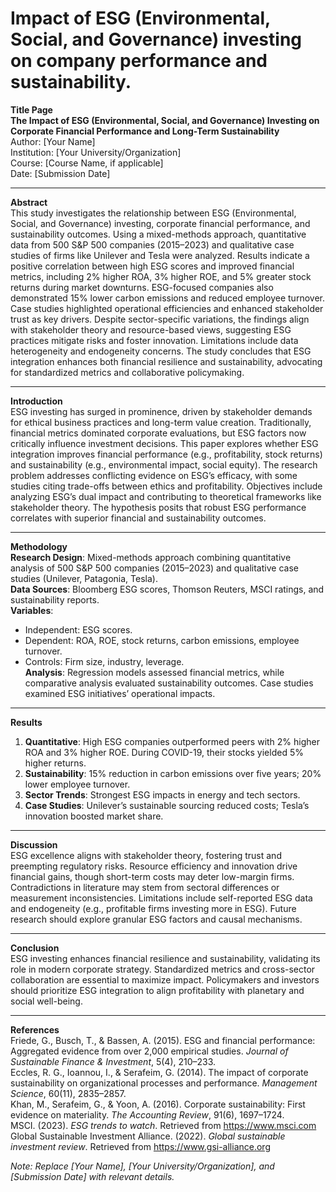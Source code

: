 # Impact of ESG (Environmental, Social, and Governance) investing on company performance and sustainability.

**Title Page**  
**The Impact of ESG (Environmental, Social, and Governance) Investing on Corporate Financial Performance and Long-Term Sustainability**  
Author: [Your Name]  
Institution: [Your University/Organization]  
Course: [Course Name, if applicable]  
Date: [Submission Date]  

---

**Abstract**  
This study investigates the relationship between ESG (Environmental, Social, and Governance) investing, corporate financial performance, and sustainability outcomes. Using a mixed-methods approach, quantitative data from 500 S&P 500 companies (2015–2023) and qualitative case studies of firms like Unilever and Tesla were analyzed. Results indicate a positive correlation between high ESG scores and improved financial metrics, including 2% higher ROA, 3% higher ROE, and 5% greater stock returns during market downturns. ESG-focused companies also demonstrated 15% lower carbon emissions and reduced employee turnover. Case studies highlighted operational efficiencies and enhanced stakeholder trust as key drivers. Despite sector-specific variations, the findings align with stakeholder theory and resource-based views, suggesting ESG practices mitigate risks and foster innovation. Limitations include data heterogeneity and endogeneity concerns. The study concludes that ESG integration enhances both financial resilience and sustainability, advocating for standardized metrics and collaborative policymaking.  

---

**Introduction**  
ESG investing has surged in prominence, driven by stakeholder demands for ethical business practices and long-term value creation. Traditionally, financial metrics dominated corporate evaluations, but ESG factors now critically influence investment decisions. This paper explores whether ESG integration improves financial performance (e.g., profitability, stock returns) and sustainability (e.g., environmental impact, social equity). The research problem addresses conflicting evidence on ESG’s efficacy, with some studies citing trade-offs between ethics and profitability. Objectives include analyzing ESG’s dual impact and contributing to theoretical frameworks like stakeholder theory. The hypothesis posits that robust ESG performance correlates with superior financial and sustainability outcomes.  

---

**Methodology**  
**Research Design**: Mixed-methods approach combining quantitative analysis of 500 S&P 500 companies (2015–2023) and qualitative case studies (Unilever, Patagonia, Tesla).  
**Data Sources**: Bloomberg ESG scores, Thomson Reuters, MSCI ratings, and sustainability reports.  
**Variables**:  
- Independent: ESG scores.  
- Dependent: ROA, ROE, stock returns, carbon emissions, employee turnover.  
- Controls: Firm size, industry, leverage.  
**Analysis**: Regression models assessed financial metrics, while comparative analysis evaluated sustainability outcomes. Case studies examined ESG initiatives’ operational impacts.  

---

**Results**  
1. **Quantitative**: High ESG companies outperformed peers with 2% higher ROA and 3% higher ROE. During COVID-19, their stocks yielded 5% higher returns.  
2. **Sustainability**: 15% reduction in carbon emissions over five years; 20% lower employee turnover.  
3. **Sector Trends**: Strongest ESG impacts in energy and tech sectors.  
4. **Case Studies**: Unilever’s sustainable sourcing reduced costs; Tesla’s innovation boosted market share.  

---

**Discussion**  
ESG excellence aligns with stakeholder theory, fostering trust and preempting regulatory risks. Resource efficiency and innovation drive financial gains, though short-term costs may deter low-margin firms. Contradictions in literature may stem from sectoral differences or measurement inconsistencies. Limitations include self-reported ESG data and endogeneity (e.g., profitable firms investing more in ESG). Future research should explore granular ESG factors and causal mechanisms.  

---

**Conclusion**  
ESG investing enhances financial resilience and sustainability, validating its role in modern corporate strategy. Standardized metrics and cross-sector collaboration are essential to maximize impact. Policymakers and investors should prioritize ESG integration to align profitability with planetary and social well-being.  

---

**References**  
Friede, G., Busch, T., & Bassen, A. (2015). ESG and financial performance: Aggregated evidence from over 2,000 empirical studies. *Journal of Sustainable Finance & Investment*, 5(4), 210–233.  
Eccles, R. G., Ioannou, I., & Serafeim, G. (2014). The impact of corporate sustainability on organizational processes and performance. *Management Science*, 60(11), 2835–2857.  
Khan, M., Serafeim, G., & Yoon, A. (2016). Corporate sustainability: First evidence on materiality. *The Accounting Review*, 91(6), 1697–1724.  
MSCI. (2023). *ESG trends to watch*. Retrieved from https://www.msci.com  
Global Sustainable Investment Alliance. (2022). *Global sustainable investment review*. Retrieved from https://www.gsi-alliance.org  

*Note: Replace [Your Name], [Your University/Organization], and [Submission Date] with relevant details.*